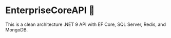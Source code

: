 # EnterpriseCoreAPI 🚀
This is a clean architecture .NET 9 API with EF Core, SQL Server, Redis, and MongoDB.

